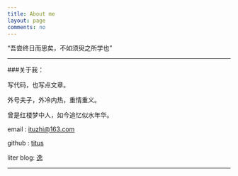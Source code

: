 ```yaml
---
title: About me
layout: page
comments: no
---
```



“吾尝终日而思矣，不如须臾之所学也”

----

###关于我： 

写代码，也写点文章。

外号夫子，外冷内热，重情重义。

曾是红楼梦中人，如今追忆似水年华。

email  : ituzhi@163.com

github : [titus](https://github.com/huangtuzhi)

liter blog: [逸](http://blog.fuzhii.com/)


----

